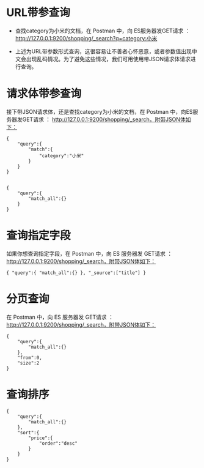 # URL带参查询
- 查找category为小米的文档，在 Postman 中，向 ES服务器发GET请求 ： http://127.0.0.1:9200/shopping/_search?q=category:小米


- 上述为URL带参数形式查询，这很容易让不善者心怀恶意，或者参数值出现中文会出现乱码情况。为了避免这些情况，我们可用使用带JSON请求体请求进行查询。

# 请求体带参查询
接下带JSON请求体，还是查找category为小米的文档，在 Postman 中，向ES服务器发GET请求 ： http://127.0.0.1:9200/shopping/_search，附带JSON体如下：

```
{
	"query":{
		"match":{
			"category":"小米"
		}
	}
}


{
	"query":{
		"match_all":{}
	}
}
```


# 查询指定字段

如果你想查询指定字段，在 Postman 中，向 ES 服务器发 GET请求 ： http://127.0.0.1:9200/shopping/_search，附带JSON体如下：

`
{
	"query":{
		"match_all":{}
	},
	"_source":["title"]
}
`

# 分页查询

在 Postman 中，向 ES 服务器发 GET请求 ： http://127.0.0.1:9200/shopping/_search，附带JSON体如下：

```
{
	"query":{
		"match_all":{}
	},
	"from":0,
	"size":2
}

```

# 查询排序

```
{
	"query":{
		"match_all":{}
	},
	"sort":{
		"price":{
			"order":"desc"
		}
	}
}
```
